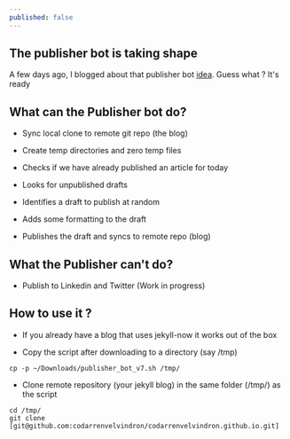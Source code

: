```yaml
---
published: false
---
```


## The publisher bot is taking shape

A few days ago, I blogged about that publisher bot [idea](https://blog.codarren.com/Day3-Making_your_own_publisher_bot/).
Guess what ? It's ready

## What can the Publisher bot do?
 - Sync local clone to remote git repo (the blog)
 
 - Create temp directories and zero temp files
 
 - Checks if we have already published an article for today
 
 - Looks for unpublished drafts
 
 - Identifies a draft to publish at random
 
 - Adds some formatting to the draft
 
 - Publishes the draft and syncs to remote repo (blog)
 
## What the Publisher can't do?
 - Publish to Linkedin and Twitter (Work in progress)
 
## How to use it ?
- If you already have a blog that uses jekyll-now it works out of the box

- Copy the script after downloading to a directory (say /tmp)
```
cp -p ~/Downloads/publisher_bot_v7.sh /tmp/
```
- Clone remote repository (your jekyll blog) in the same folder (/tmp/) as the script
```
cd /tmp/
git clone [git@github.com:codarrenvelvindron/codarrenvelvindron.github.io.git]
```
